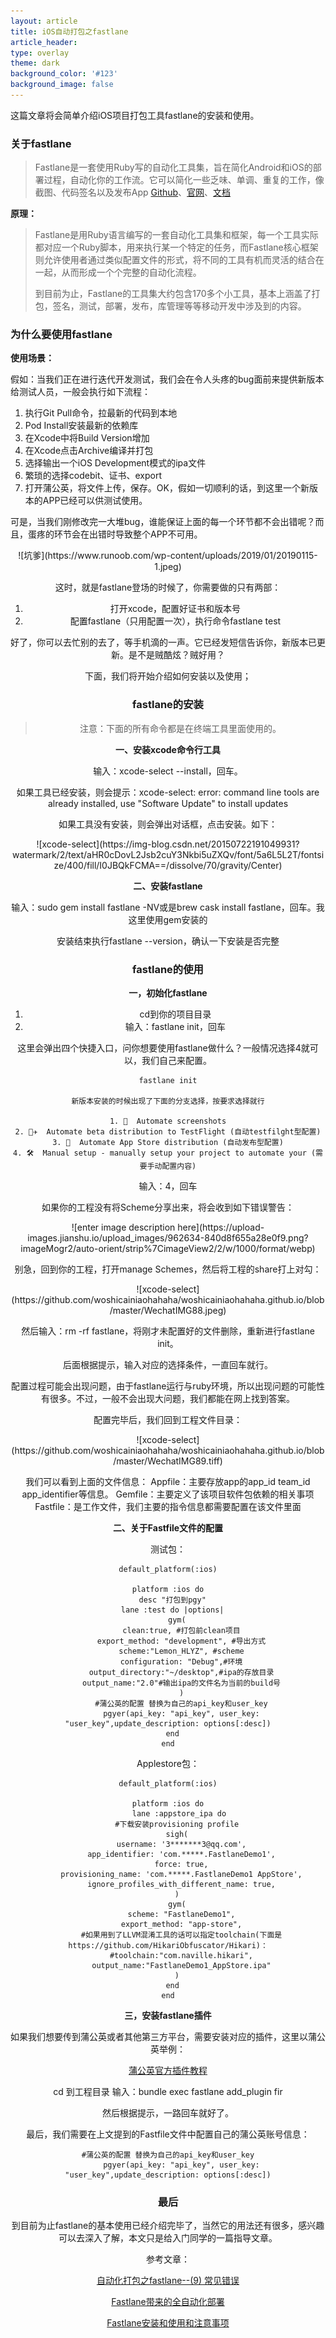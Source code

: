 ```yaml
---
layout: article
title: iOS自动打包之fastlane
article_header:
type: overlay
theme: dark
background_color: '#123'
background_image: false
---
```


这篇文章将会简单介绍iOS项目打包工具fastlane的安装和使用。

### 关于fastlane

> Fastlane是一套使用Ruby写的自动化工具集，旨在简化Android和iOS的部署过程，自动化你的工作流。它可以简化一些乏味、单调、重复的工作，像截图、代码签名以及发布App
> [Github](https://github.com/fastlane/fastlane)、[官网](https://fastlane.tools/)、[文档](https://docs.fastlane.tools/)

**原理：**
> Fastlane是用Ruby语言编写的一套自动化工具集和框架，每一个工具实际都对应一个Ruby脚本，用来执行某一个特定的任务，而Fastlane核心框架则允许使用者通过类似配置文件的形式，将不同的工具有机而灵活的结合在一起，从而形成一个个完整的自动化流程。
> 
> 到目前为止，Fastlane的工具集大约包含170多个小工具，基本上涵盖了打包，签名，测试，部署，发布，库管理等等移动开发中涉及到的内容。

### 为什么要使用fastlane

**使用场景：**

假如：当我们正在进行迭代开发测试，我们会在令人头疼的bug面前来提供新版本给测试人员，一般会执行如下流程：

1. 执行Git Pull命令，拉最新的代码到本地
2. Pod Install安装最新的依赖库
3. 在Xcode中将Build Version增加
4. 在Xcode点击Archive编译并打包
5. 选择输出一个iOS Development模式的ipa文件
6. 繁琐的选择codebit、证书、export
7. 打开蒲公英，将文件上传，保存。OK，假如一切顺利的话，到这里一个新版本的APP已经可以供测试使用。

可是，当我们刚修改完一大堆bug，谁能保证上面的每一个环节都不会出错呢？而且，蛋疼的环节会在出错时导致整个APP不可用。
<div align=center>![坑爹](https://www.runoob.com/wp-content/uploads/2019/01/20190115-1.jpeg)

这时，就是fastlane登场的时候了，你需要做的只有两部：

1. 打开xcode，配置好证书和版本号
2. 配置fastlane（只用配置一次），执行命令fastlane test

好了，你可以去忙别的去了，等手机滴的一声。它已经发短信告诉你，新版本已更新。是不是贼酷炫？贼好用？

下面，我们将开始介绍如何安装以及使用；

### fastlane的安装

> 注意：下面的所有命令都是在终端工具里面使用的。

**一、安装xcode命令行工具**

输入：xcode-select --install，回车。

如果工具已经安装，则会提示：xcode-select: error: command line tools are already installed, use "Software Update" to install updates

如果工具没有安装，则会弹出对话框，点击安装。如下：
<div align=center>![xcode-select](https://img-blog.csdn.net/20150722191049931?watermark/2/text/aHR0cDovL2Jsb2cuY3Nkbi5uZXQv/font/5a6L5L2T/fontsize/400/fill/I0JBQkFCMA==/dissolve/70/gravity/Center)

**二、安装fastlane**

输入：sudo gem install fastlane -NV或是brew cask install fastlane，回车。我这里使用gem安装的

安装结束执行fastlane --version，确认一下安装是否完整

### fastlane的使用

**一，初始化fastlane**

1. cd到你的项目目录
2. 输入：fastlane init，回车

这里会弹出四个快捷入口，问你想要使用fastlane做什么？一般情况选择4就可以，我们自己来配置。

```
fastlane init

新版本安装的时候出现了下面的分支选择，按要求选择就行

1. 📸  Automate screenshots
2. 👩‍✈️  Automate beta distribution to TestFlight (自动testfilght型配置)
3. 🚀  Automate App Store distribution (自动发布型配置)
4. 🛠  Manual setup - manually setup your project to automate your (需要手动配置内容)
```

输入：4，回车

如果你的工程没有将Scheme分享出来，将会收到如下错误警告：

<div align=center>![enter image description here](https://upload-images.jianshu.io/upload_images/962634-840d8f655a28e0f9.png?imageMogr2/auto-orient/strip%7CimageView2/2/w/1000/format/webp)

别急，回到你的工程，打开manage Schemes，然后将工程的share打上对勾：

<div align=center>![xcode-select](https://github.com/woshicainiaohahaha/woshicainiaohahaha.github.io/blob/master/WechatIMG88.jpeg)

然后输入：rm -rf fastlane，将刚才未配置好的文件删除，重新进行fastlane init。

后面根据提示，输入对应的选择条件，一直回车就行。

配置过程可能会出现问题，由于fastlane运行与ruby环境，所以出现问题的可能性有很多。不过，一般不会出现大问题，我们都能在网上找到答案。

配置完毕后，我们回到工程文件目录：

<div align=center>![xcode-select](https://github.com/woshicainiaohahaha/woshicainiaohahaha.github.io/blob/master/WechatIMG89.tiff)

我们可以看到上面的文件信息：
Appfile：主要存放app的app_id team_id app_identifier等信息。
Gemfile：主要定义了该项目软件包依赖的相关事项
Fastfile：是工作文件，我们主要的指令信息都需要配置在该文件里面

**二、关于Fastfile文件的配置**

测试包：

```
default_platform(:ios)

platform :ios do
  desc "打包到pgy"
  lane :test do |options|
    gym(
      clean:true, #打包前clean项目
      export_method: "development", #导出方式
      scheme:"Lemon_HLYZ", #scheme
      configuration: "Debug",#环境
      output_directory:"~/desktop",#ipa的存放目录
      output_name:"2.0"#输出ipa的文件名为当前的build号
      )
      #蒲公英的配置 替换为自己的api_key和user_key
      pgyer(api_key: "api_key", user_key: "user_key",update_description: options[:desc])
  end
end
```

Applestore包：

```
default_platform(:ios)

platform :ios do
     lane :appstore_ipa do
    #下载安装provisioning profile
    sigh(
      username: '3*******3@qq.com',
      app_identifier: 'com.*****.FastlaneDemo1',
      force: true,
      provisioning_name: 'com.*****.FastlaneDemo1 AppStore',
      ignore_profiles_with_different_name: true,
    )
    gym(
      scheme: "FastlaneDemo1",
      export_method: "app-store",
      #如果用到了LLVM混淆工具的话可以指定toolchain(下面是https://github.com/HikariObfuscator/Hikari)：
      #toolchain:"com.naville.hikari",
      output_name:"FastlaneDemo1_AppStore.ipa"
    )
  end
end
```

**三，安装fastlane插件**

如果我们想要传到蒲公英或者其他第三方平台，需要安装对应的插件，这里以蒲公英举例：

[蒲公英官方插件教程](https://www.pgyer.com/doc/view/fastlane)

cd 到工程目录
输入：bundle exec fastlane add_plugin fir

然后根据提示，一路回车就好了。

最后，我们需要在上文提到的Fastfile文件中配置自己的蒲公英账号信息：

```
#蒲公英的配置 替换为自己的api_key和user_key
      pgyer(api_key: "api_key", user_key: "user_key",update_description: options[:desc])
```
### 最后

到目前为止fastlane的基本使用已经介绍完毕了，当然它的用法还有很多，感兴趣可以去深入了解，本文只是给入门同学的一篇指导文章。

参考文章：

[自动化打包之fastlane--(9) 常见错误](https://blog.csdn.net/kuangdacaikuang/article/details/80463858)

[Fastlane带来的全自动化部署](https://www.cnblogs.com/fakeCoder/p/7560456.html)

[Fastlane安装和使用和注意事项](https://www.jianshu.com/p/cdf580a4cd67)
